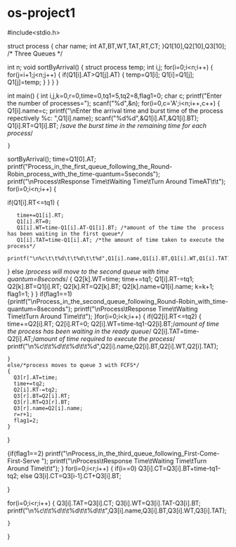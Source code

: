 # os-project1

#include<stdio.h>

struct process
{
    char name;
    int AT,BT,WT,TAT,RT,CT;
}Q1[10],Q2[10],Q3[10]; /* Three Queues */

int n;
void sortByArrival()
{
struct process temp;
int i,j;
for(i=0;i<n;i++)
    {
        for(j=i+1;j<n;j++)
            {
                if(Q1[i].AT>Q1[j].AT)
                    {
                          temp=Q1[i];
                          Q1[i]=Q1[j];
                          Q1[j]=temp;
                    }
            }
    }
}

int main()
{
     int i,j,k=0,r=0,time=0,tq1=5,tq2=8,flag1=0;
     char c;
     printf("Enter the number of processes=");
     scanf("%d",&n);
     for(i=0,c='A';i<n;i++,c++)
     {
         Q1[i].name=c;
         printf("\nEnter the arrival time and burst time of the process repectively %c: ",Q1[i].name);
         scanf("%d%d",&Q1[i].AT,&Q1[i].BT);
         Q1[i].RT=Q1[i].BT; /*save the burst time in the remaining time for each process*/

    }
sortByArrival();
time=Q1[0].AT;
printf("Process_in_the_first_queue_following_the_Round-Robin_process_with_the_time-quantum=5seconds");
printf("\nProcess\tResponse Time\tWaiting Time\tTurn Around TimeAT\t\t");
for(i=0;i<n;i++)
{

  if(Q1[i].RT<=tq1)
  {

       time+=Q1[i].RT;
       Q1[i].RT=0;
       Q1[i].WT=time-Q1[i].AT-Q1[i].BT; /*amount of the time the  process has been waiting in the first queue*/
       Q1[i].TAT=time-Q1[i].AT; /*the amount of time taken to execute the process*/
       printf("\n%c\t\t%d\t\t%d\t\t%d",Q1[i].name,Q1[i].BT,Q1[i].WT,Q1[i].TAT);

  }
  else /*process will move to the second queue with time quantum=8seconds*/
  {
      Q2[k].WT=time;
      time+=tq1;
      Q1[i].RT-=tq1;
      Q2[k].BT=Q1[i].RT;
      Q2[k].RT=Q2[k].BT;
      Q2[k].name=Q1[i].name;
      k=k+1;
      flag1=1;
   }
}
if(flag1==1)
 {printf("\nProcess_in_the_second_queue_following_Round-Robin_with_time-quantum=8seconds");
  printf("\nProcess\tResponse Time\tWaiting Time\tTurn Around Time\t\t");
}for(i=0;i<k;i++)
   {
    if(Q2[i].RT<=tq2)
     {
       time+=Q2[i].RT;
       Q2[i].RT=0;
       Q2[i].WT=time-tq1-Q2[i].BT;/*amount of time the process has been waiting in the ready queue*/
       Q2[i].TAT=time-Q2[i].AT;/*amount of time required to execute the process*/
       printf("\n%c\t\t%d\t\t%d\t\t%d",Q2[i].name,Q2[i].BT,Q2[i].WT,Q2[i].TAT);

    }
    else/*process moves to queue 3 with FCFS*/
    {
      Q3[r].AT=time;
      time+=tq2;
      Q2[i].RT-=tq2;
      Q3[r].BT=Q2[i].RT;
      Q3[r].RT=Q3[r].BT;
      Q3[r].name=Q2[i].name;
      r=r+1;
      flag1=2;
    }
  }

{if(flag1==2)
printf("\nProcess_in_the_third_queue_following_First-Come-First-Serve ");
printf("\nProcess\tResponse Time\tWaiting Time\tTurn Around Time\t\t");
}
for(i=0;i<r;i++)
{
    if(i==0)
            Q3[i].CT=Q3[i].BT+time-tq1-tq2;
        else
            Q3[i].CT=Q3[i-1].CT+Q3[i].BT;

}

for(i=0;i<r;i++)
    {
        Q3[i].TAT=Q3[i].CT;
        Q3[i].WT=Q3[i].TAT-Q3[i].BT;
        printf("\n%c\t\t%d\t\t%d\t\t%d\t\t",Q3[i].name,Q3[i].BT,Q3[i].WT,Q3[i].TAT);

    }

}
